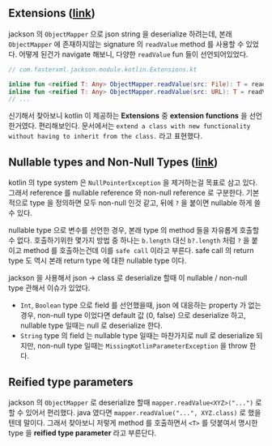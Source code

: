 ## Extensions ([link](https://kotlinlang.org/docs/reference/extensions.html#extensions))

jackson 의 `ObjectMapper` 으로 json string 을 deserialize 하려는데, 본래 `ObjectMapper` 에 존재하지않는 signature 의 `readValue` method 를 사용할 수 있었다. 어떻게 된건가 navigate 해보니, 다양한 `readValue` fun 들이 선언되어있었다.

```kotlin
// com.fasterxml.jackson.module.kotlin.Extensions.kt

inline fun <reified T: Any> ObjectMapper.readValue(src: File): T = readValue(src, jacksonTypeRef<T>())
inline fun <reified T: Any> ObjectMapper.readValue(src: URL): T = readValue(src, jacksonTypeRef<T>())
// ...
```

신기해서 찾아보니 kotlin 이 제공하는 **Extensions** 중 **extension functions** 을 선언한거였다. 편리해보인다. 문서에서는 `extend a class with new functionality without having to inherit from the class.` 라고 표현했다.

## Nullable types and Non-Null Types ([link](https://kotlinlang.org/docs/reference/null-safety.html#nullable-types-and-non-null-types))

kotlin 의 type system 은 `NullPointerException` 을 제거하는걸 목표로 삼고 있다. 그래서 reference 를 nullable reference 와 non-null reference 로 구분한다. 기본적으로 type 을 정의하면 모두 non-null 인것 같고, 뒤에 `?` 을 붙이면 nullable 하게 쓸 수 있다.

nullable type 으로 변수를 선언한 경우, 본래 type 의 method 들을 자유롭게 호출할 수 없다. 호출하기위한 몇가지 방법 중 하나는 `b.length` 대신 `b?.length` 처럼 `?` 을 붙이고 method 를 호출하는건데 이를 `safe call` 이라고 부른다. safe call 의 return type 도 역시 본래 return type 에 대한 nullable type 이다.

jackson 을 사용해서 json -> class 로 deserialize 할때 이 nullable / non-null type 관해서 이슈가 있었다.

* `Int`, `Boolean` type 으로 field 를 선언했을때, json 에 대응하는 property 가 없는 경우, non-null type 이었다면 default 값 (0, false) 으로 deserialize 하고, nullable type 일때는 null 로 deserialize 한다.
* `String` type 의 field 는 nullable type 일때는 마찬가지로 null 로 deserialize 되지만, non-null type 일때는 `MissingKotlinParameterException` 을 throw 한다.

## Reified type parameters

jackson 의 `ObjectMapper` 로 deserialize 할때 `mapper.readValue<XYZ>("...")` 로 할 수 있어서 편리했다. java 였다면 `mapper.readValue("...", XYZ.class)` 로 했을텐데 말이다. 그래서 찾아보니 저렇게 method 를 호출하면서 `<T>` 를 덧붙여서 명시한 type 을 **reified type parameter** 라고 부른단다.